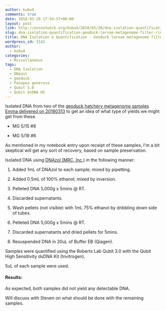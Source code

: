 ```yaml
---
author: kubu4
comments: true
date: 2018-03-20 17:54:57+00:00
layout: post
link: http://onsnetwork.org/kubu4/2018/03/20/dna-isolation-quantification-geoduck-larvae-metagenome-filter-rinses/
slug: dna-isolation-quantification-geoduck-larvae-metagenome-filter-rinses
title: DNA Isolation & Quantification - Geoduck larvae metagenome filter rinses
wordpress_id: 3142
author:
  - kubu4
categories:
  - Miscellaneous
tags:
  - DNA Isolation
  - DNazol
  - geoduck
  - Panopea generosa
  - Qubit 3.0
  - Qubit dsDNA HS
---
```


Isolated DNA from two of the [geoduck hatchery metagenome samples Emma delivered on 20180313](http://onsnetwork.org/kubu4/2018/03/13/samples-received-geoduck-larvae-metagenome-filter-rinses/) to get an idea of what type of yields we might get from these.





  * MG 5/15 #8


  * MG 5/19 #6



As mentioned in my notebook entry upon receipt of these samples, I'm a bit skeptical will get any sort of recovery, based on sample preservation.

Isolated DNA using [DNAzol (MRC, Inc.)](https://github.com/RobertsLab/resources/blob/master/protocols/Commercial_Protocols/MRC_DNAzol_GENOMIC_DNA_ISOLATION_REAGENT.pdf) in the following manner:





  1. Added 1mL of DNAzol to each sample; mixed by pipetting.


  2. Added 0.5mL of 100% ethanol; mixed by inversion.


  3. Pelleted DNA 5,000g x 5mins @ RT.


  4. Discarded supernatants.


  5. Wash pellets (not visible) with 1mL 75% ethanol by dribbling down side of tubes.


  6. Pelleted DNA 5,000g x 5mins @ RT.


  7. Discarded supernatants and dried pellets for 5mins.


  8. Resuspended DNA in 20uL of Buffer EB (Qiagen).



Samples were quantified using the Roberts Lab Qubit 3.0 with the Qubit High Sensitivity dsDNA Kit (Invitrogen).

5uL of each sample were used.



#### Results:



As expected, both samples did not yield any detectable DNA.

Will discuss with Steven on what should be done with the remaining samples.
